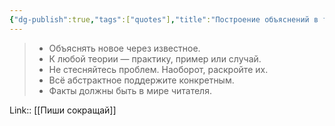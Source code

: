```yaml
---
{"dg-publish":true,"tags":["quotes"],"title":"Построение объяснений в тексте","date":"2021-10-19T12:38:00+03:00","modified_at":"2022-07-24T14:51:05+03:00","permalink":"/quotes/202110191238/","dgHomeLink":false,"dgPassFrontmatter":true}
---
```



> - Объяснять новое через известное.
> - К любой теории — практику, пример или случай.
> - Не стесняйтесь проблем. Наоборот, раскройте их.
> - Всё абстрактное поддержите конкретным.
> - Факты должны быть в мире читателя.

Link:: [[Пиши сокращай]]
